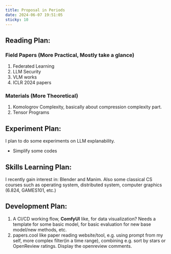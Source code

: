 ```yaml
---
title: Proposal in Periods
date: 2024-06-07 19:51:05
sticky: 10
---
```

## Reading Plan:
### Field Papers (More Practical, Mostly take a glance)
1. Federated Learning
2. LLM Security
3. VLM works
4. ICLR 2024 papers

### Materials (More Theoretical)
1. Komologrov Complexity, basically about compression complexity part.
2. Tensor Programs

## Experiment Plan:
I plan to do some experiments on LLM explanability.
- Simplify some codes

## Skills Learning Plan:
I recently gain interest in: Blender and Manim.
Also some classical CS courses such as operating system, distributed system, computer graphics (6.824, GAMES101, etc.)

## Development Plan:
1. A CI/CD working flow, **ComfyUI** like, for data visualization?
Needs a template for some basic model, for basic evaluation for new base model/new methods, etc.
2. papers.cool like paper reading website/tool, e.g. using prompt from my self, more complex filter(in a time range), combining e.g. sort by stars or OpenReview ratings. Display the openreview comments.